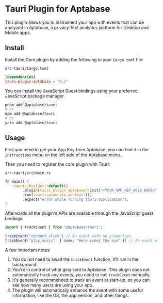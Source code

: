 # Tauri Plugin for Aptabase

This plugin allows you to instrument your app with events that can be analyzed in Aptabase, a privacy-first analytics platform for Desktop and Mobile apps.

## Install

Install the Core plugin by adding the following to your `Cargo.toml` file:

`src-tauri/Cargo.toml`

```toml
[dependencies]
tauri-plugin-aptabase = "0.1"
```

You can install the JavaScript Guest bindings using your preferred JavaScript package manager

```bash
pnpm add @aptabase/tauri
# or
npm add @aptabase/tauri
# or
yarn add @aptabase/tauri
```

## Usage

First you need to get your App Key from Aptabase, you can find it in the `Instructions` menu on the left side of the Aptabase menu.

Then you need to register the core plugin with Tauri:

`src-tauri/src/main.rs`

```rust
fn main() {
    tauri::Builder::default()
        .plugin(tauri_plugin_aptabase::init("<YOUR_APP_KEY_GOES_HERE>".into()))
        .run(tauri::generate_context!())
        .expect("error while running tauri application");
}
```

Afterwards all the plugin's APIs are available through the JavaScript guest bindings:

```js
import { trackEvent } from "@aptabase/tauri";

trackEvent("connect_click") // An event with no properties
trackEvent("play_music", { name: "Here comes the sun" }) // An event with a custom property
```

A few important notes:

1. You do not need to await the `trackEvent` function, it'll run in the background.
2. You're in control of what gets sent to Aptabase. This plugin does not automatically track any events, you need to call `trackEvent` manually.
3. It's generally recommended to track an event at start-up, so you can see how many users are using your app.
4. The plugin will automatically enhance the event with some useful information, like the OS, the app version, and other things.